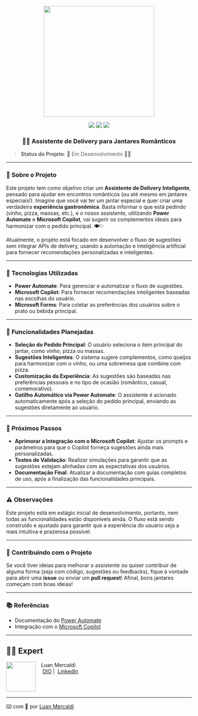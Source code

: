 <p align="center">
    <img width="300px" src="github/assets/log(2).png">
</p>

<p align="center">
<a href="https://www.dio.me/users/luanwp" title="Curriculum"><img src="https://img.shields.io/badge/DIO-Curriculum-FED564"></a>
<a href="https://www.linkedin.com/in/luan-mercaldi-88080890/" title="Profile"><img src="https://img.shields.io/badge/LinkedIn-Profile-FED564?"></a>
<a href="https://chatgpt.com/" title="Powered by ChatGpt">
  <img src="https://img.shields.io/badge/Powered%20by-ChatGPT-FED564?">
</a>
</p>

<p align="center">
  <h3 align="center">🍷🧀 Assistente de Delivery para Jantares Românticos</h3>



> **Status do Projeto**: 🚧 Em Desenvolvimento 👷‍♂️

---

### 📜 **Sobre o Projeto**
Este projeto tem como objetivo criar um **Assistente de Delivery Inteligente**, pensado para ajudar em encontros românticos (ou até mesmo em jantares especiais!). Imagine que você vai ter um jantar especial e quer criar uma verdadeira **experiência gastronômica**. Basta informar o que está pedindo (vinho, pizza, massas, etc.), e o nosso assistente, utilizando **Power Automate** e **Microsoft Copilot**, vai sugerir os complementos ideais para harmonizar com o pedido principal. 🍽️✨

Atualmente, o projeto está focado em desenvolver o fluxo de sugestões sem integrar APIs de delivery, usando a automação e inteligência artificial para fornecer recomendações personalizadas e inteligentes.

---

### 🔧 **Tecnologias Utilizadas**
- **Power Automate**: Para gerenciar e automatizar o fluxo de sugestões.
- **Microsoft Copilot**: Para fornecer recomendações inteligentes baseadas nas escolhas do usuário.
- **Microsoft Forms**: Para coletar as preferências dos usuários sobre o prato ou bebida principal.

---

### 🚀 **Funcionalidades Planejadas**
- **Seleção do Pedido Principal**: O usuário seleciona o item principal do jantar, como vinho, pizza ou massas.
- **Sugestões Inteligentes**: O sistema sugere complementos, como queijos para harmonizar com o vinho, ou uma sobremesa que combine com pizza.
- **Customização da Experiência**: As sugestões são baseadas nas preferências pessoais e no tipo de ocasião (romântico, casual, comemorativo).
- **Gatilho Automático via Power Automate**: O assistente é acionado automaticamente após a seleção do pedido principal, enviando as sugestões diretamente ao usuário.

---

### 🔮 **Próximos Passos**
- **Aprimorar a Integração com o Microsoft Copilot**: Ajustar os prompts e parâmetros para que o Copilot forneça sugestões ainda mais personalizadas.
- **Testes de Validação**: Realizar simulações para garantir que as sugestões estejam alinhadas com as expectativas dos usuários.
- **Documentação Final**: Atualizar a documentação com guias completos de uso, após a finalização das funcionalidades principais.

---

### ⚠️ **Observações**
Este projeto está em estágio inicial de desenvolvimento, portanto, nem todas as funcionalidades estão disponíveis ainda. O fluxo está sendo construído e ajustado para garantir que a experiência do usuário seja a mais intuitiva e prazerosa possível.

---

### 👾 **Contribuindo com o Projeto**
Se você tiver ideias para melhorar o assistente ou quiser contribuir de alguma forma (seja com código, sugestões ou feedbacks), fique à vontade para abrir uma **issue** ou enviar um **pull request**! Afinal, bons jantares começam com boas ideias!

---

### 📚 **Referências**
- Documentação do [Power Automate](https://learn.microsoft.com/en-us/power-automate/)
- Integração com o [Microsoft Copilot](https://learn.microsoft.com/en-us/copilot/overview/)

---

## 👨‍💻 Expert

<p>
    <img 
      align=left 
      margin=10 
      width=80 
      src="https://github.com/user-attachments/assets/445d5b33-1db7-4cb4-a54b-a11a691de257"
    />
    <p>&nbsp&nbsp&nbspLuan Mercaldi<br>
    &nbsp&nbsp&nbsp
    <a href="https://www.dio.me/users/luanwp">
    DIO</a>&nbsp;|&nbsp;
    <a href="https://www.linkedin.com/in/luan-mercaldi-88080890/">LinkedIn</a>
</p>
<br/><br/>
<p>

---

⌨️ com 💜 por [Luan Mercaldi](https://github.com/LuanMercaldi)
